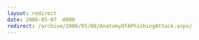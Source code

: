 ```yaml
---
layout: redirect
date: 2006-05-07 -0800
redirect: /archive/2006/05/08/AnatomyOfAPhishingAttack.aspx/
---
```

